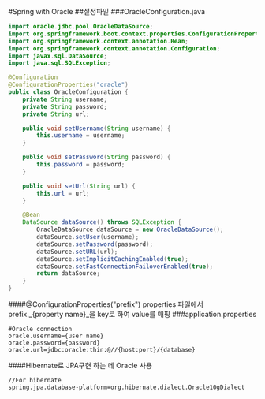 #Spring with Oracle
##설정파일
###OracleConfiguration.java
```java
import oracle.jdbc.pool.OracleDataSource;
import org.springframework.boot.context.properties.ConfigurationProperties;
import org.springframework.context.annotation.Bean;
import org.springframework.context.annotation.Configuration;
import javax.sql.DataSource;
import java.sql.SQLException;

@Configuration
@ConfigurationProperties("oracle")
public class OracleConfiguration {
    private String username;
    private String password;
    private String url;

    public void setUsername(String username) {
        this.username = username;
    }

    public void setPassword(String password) {
        this.password = password;
    }

    public void setUrl(String url) {
        this.url = url;
    }

    @Bean
    DataSource dataSource() throws SQLException {
        OracleDataSource dataSource = new OracleDataSource();
        dataSource.setUser(username);
        dataSource.setPassword(password);
        dataSource.setURL(url);
        dataSource.setImplicitCachingEnabled(true);
        dataSource.setFastConnectionFailoverEnabled(true);
        return dataSource;
    }
}
```
####@ConfigurationProperties("prefix")
properties 파일에서 prefix._{property name}_을 key로 하여 value를 매핑
###application.properties
```
#Oracle connection
oracle.username={user name}
oracle.password={password}
oracle.url=jdbc:oracle:thin:@//{host:port}/{database}
```
####Hibernate로 JPA구현 하는 데 Oracle 사용
```
//For hibernate
spring.jpa.database-platform=org.hibernate.dialect.Oracle10gDialect
```